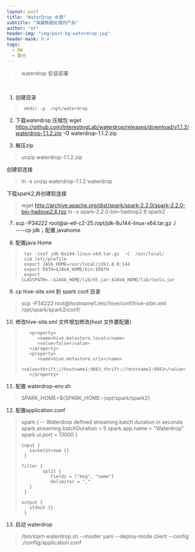 ```yaml
---
layout: post
title: "WaterDrop 水滴"
subtitle: "海量数据处理的产品"
author: "et"
header-img: "img/post-bg-waterdrop.jpg"
header-mask: 0.4
tags:
  - DW
  - 数仓
---
```




> waterdrop  安装部署

<br>

   
1.  创建目录
>      mkdir -p  /opt/waterdrop

2.  下载waterdrop 压缩包
 wget https://github.com/InterestingLab/waterdrop/releases/download/v1.1.2/waterdrop-1.1.2.zip -O waterdrop-1.1.2.zip

3.  解压zip 
> unzip waterdrop-1.1.2.zip 

  创建软连接
> ln -s  unzip waterdrop-1.1.2  waterdrop

  下载spark2,并创建软连接 
>  wget http://archive.apache.org/dist/spark/spark-2.2.0/spark-2.2.0-bin-hadoop2.6.tgz 
>  ln -s spark-2.2.0-bin-hadoop2.6 spark2

 7.  scp -P34222 root@ai-etl-c2-25:/opt/jdk-8u144-linux-x64.tar.gz  ./  
     ----cp jdk；配置 javahome

 8.  配置java Home  
>      tar -zxvf jdk-8u144-linux-x64.tar.gz  -C  /usr/local/
>      vim /etc/profile
>      export JAVA_HOME=/usr/local/jdk1.8.0_144
>      export PATH=$JAVA_HOME/bin:$PATH
>      export CLASSPATH=.:$JAVA_HOME/lib/dt.jar:$JAVA_HOME/lib/tools.jar

 9. cp  hive-site.xml   到 spark conf 目录

> scp -P34222 root@hostname1:/etc/hive/conf/hive-sitm.xml   /opt/spark/spark2/conf/

 10. 修改hive-site.xml 文件增加修改(host 文件要配置)

>        <property>
>           <name>hive.metastore.local</name>
>           <value>false</value>
>        </property>
>        <property>
>           <name>hive.metastore.uris</name>
>           <value>thrift://hostname1:9083,thrift://hostname2:9083</value>
>        </property>

 11. 配置 waterdrop-env.sh

>    SPARK_HOME=${SPARK_HOME:-/opt/spark/spark2}

 12. 配置application.conf

>    spark {
>        --  Waterdrop defined streaming batch duration in seconds
>        spark.streaming.batchDuration = 5
>        spark.app.name = "Waterdrop"
>        spark.ui.port = 13000
>         }
>
>     input {
>        socketStream {}
>      }
>
>     filter {
>             split {
>                fields = ["msg", "name"]
>                delimiter = ","
>        }
>      }
>
>     output {
>        stdout {}
>      }

 13. 启动 waterdrop

>  /bin/start-waterdrop.sh --master yarn --deploy-mode client --config ./config/application.conf 
